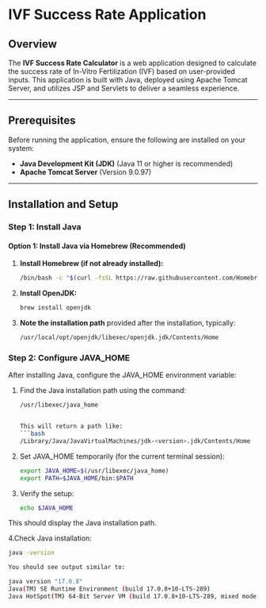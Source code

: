 # IVF Success Rate Application

## Overview

The **IVF Success Rate Calculator** is a web application designed to calculate the success rate of In-Vitro Fertilization (IVF) based on user-provided inputs. This application is built with Java, deployed using Apache Tomcat Server, and utilizes JSP and Servlets to deliver a seamless experience.

---

## Prerequisites

Before running the application, ensure the following are installed on your system:

- **Java Development Kit (JDK)** (Java 11 or higher is recommended)
- **Apache Tomcat Server** (Version 9.0.97)

---

## Installation and Setup

### Step 1: Install Java

#### **Option 1: Install Java via Homebrew (Recommended)**

1. **Install Homebrew (if not already installed):**
   ```bash
   /bin/bash -c "$(curl -fsSL https://raw.githubusercontent.com/Homebrew/install/HEAD/install.sh)"

2. **Install OpenJDK:**
   ```bash
   brew install openjdk

3. **Note the installation path** provided after the installation, typically:
   ```bash
   /usr/local/opt/openjdk/libexec/openjdk.jdk/Contents/Home

### Step 2: Configure JAVA_HOME

After installing Java, configure the JAVA_HOME environment variable:

1. Find the Java installation path using the command:
   ```bash
   /usr/libexec/java_home
   

   This will return a path like:
   ```bash
   /Library/Java/JavaVirtualMachines/jdk-<version>.jdk/Contents/Home
   

2. Set JAVA_HOME temporarily (for the current terminal session):

   ```bash
   export JAVA_HOME=$(/usr/libexec/java_home)
   export PATH=$JAVA_HOME/bin:$PATH

3. Verify the setup:

   ```bash
   echo $JAVA_HOME


This should display the Java installation path.


4.Check Java installation:

```bash
java -version

You should see output similar to:

java version "17.0.8"
Java(TM) SE Runtime Environment (build 17.0.8+10-LTS-289)
Java HotSpot(TM) 64-Bit Server VM (build 17.0.8+10-LTS-289, mixed mode, sharing)

